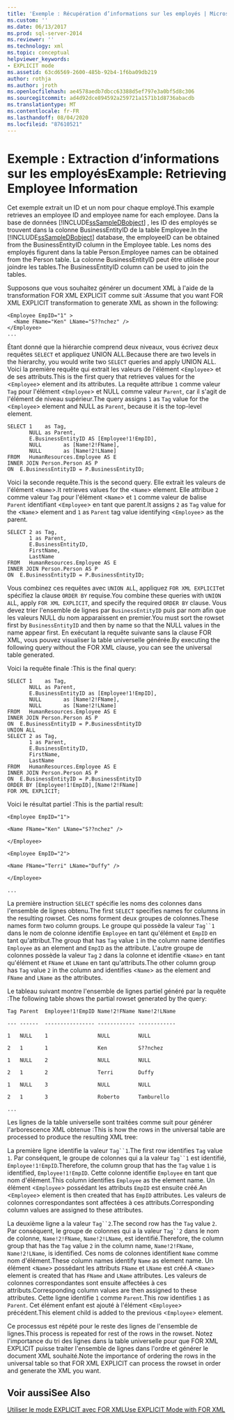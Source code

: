 ```yaml
---
title: 'Exemple : Récupération d’informations sur les employés | Microsoft Docs'
ms.custom: ''
ms.date: 06/13/2017
ms.prod: sql-server-2014
ms.reviewer: ''
ms.technology: xml
ms.topic: conceptual
helpviewer_keywords:
- EXPLICIT mode
ms.assetid: 63cd6569-2600-485b-92b4-1f6ba09db219
author: rothja
ms.author: jroth
ms.openlocfilehash: ae4578aedb7dbcc63388d5ef797e3a0bf5d8c306
ms.sourcegitcommit: ad4d92dce894592a259721a1571b1d8736abacdb
ms.translationtype: MT
ms.contentlocale: fr-FR
ms.lasthandoff: 08/04/2020
ms.locfileid: "87610521"
---
```

# <a name="example-retrieving-employee-information"></a><span data-ttu-id="63f3c-102">Exemple : Extraction d’informations sur les employés</span><span class="sxs-lookup"><span data-stu-id="63f3c-102">Example: Retrieving Employee Information</span></span>
  <span data-ttu-id="63f3c-103">Cet exemple extrait un ID et un nom pour chaque employé.</span><span class="sxs-lookup"><span data-stu-id="63f3c-103">This example retrieves an employee ID and employee name for each employee.</span></span> <span data-ttu-id="63f3c-104">Dans la base de données [!INCLUDE[ssSampleDBobject](../../includes/sssampledbobject-md.md)] , les ID des employés se trouvent dans la colonne BusinessEntityID de la table Employee.</span><span class="sxs-lookup"><span data-stu-id="63f3c-104">In the [!INCLUDE[ssSampleDBobject](../../includes/sssampledbobject-md.md)] database, the employeeID can be obtained from the BusinessEntityID column in the Employee table.</span></span> <span data-ttu-id="63f3c-105">Les noms des employés figurent dans la table Person.</span><span class="sxs-lookup"><span data-stu-id="63f3c-105">Employee names can be obtained from the Person table.</span></span> <span data-ttu-id="63f3c-106">La colonne BusinessEntityID peut être utilisée pour joindre les tables.</span><span class="sxs-lookup"><span data-stu-id="63f3c-106">The BusinessEntityID column can be used to join the tables.</span></span>  
  
 <span data-ttu-id="63f3c-107">Supposons que vous souhaitez générer un document XML à l'aide de la transformation FOR XML EXPLICIT comme suit :</span><span class="sxs-lookup"><span data-stu-id="63f3c-107">Assume that you want FOR XML EXPLICIT transformation to generate XML as shown in the following:</span></span>  
  
```  
<Employee EmpID="1" >  
  <Name FName="Ken" LName="S??nchez" />  
</Employee>  
...  
```  
  
 <span data-ttu-id="63f3c-108">Étant donné que la hiérarchie comprend deux niveaux, vous écrivez deux requêtes `SELECT` et appliquez UNION ALL.</span><span class="sxs-lookup"><span data-stu-id="63f3c-108">Because there are two levels in the hierarchy, you would write two `SELECT` queries and apply UNION ALL.</span></span> <span data-ttu-id="63f3c-109">Voici la première requête qui extrait les valeurs de l'élément <`Employee`> et de ses attributs.</span><span class="sxs-lookup"><span data-stu-id="63f3c-109">This is the first query that retrieves values for the <`Employee`> element and its attributes.</span></span> <span data-ttu-id="63f3c-110">La requête attribue `1` comme valeur `Tag` pour l'élément <`Employee`> et NULL comme valeur `Parent`, car il s'agit de l'élément de niveau supérieur.</span><span class="sxs-lookup"><span data-stu-id="63f3c-110">The query assigns `1` as `Tag` value for the <`Employee`> element and NULL as `Parent`, because it is the top-level element.</span></span>  
  
```  
SELECT 1    as Tag,  
       NULL as Parent,  
       E.BusinessEntityID AS [Employee!1!EmpID],  
       NULL       as [Name!2!FName],  
       NULL       as [Name!2!LName]  
FROM   HumanResources.Employee AS E  
INNER JOIN Person.Person AS P  
ON  E.BusinessEntityID = P.BusinessEntityID;  
```  
  
 <span data-ttu-id="63f3c-111">Voici la seconde requête.</span><span class="sxs-lookup"><span data-stu-id="63f3c-111">This is the second query.</span></span> <span data-ttu-id="63f3c-112">Elle extrait les valeurs de l'élément <`Name`>.</span><span class="sxs-lookup"><span data-stu-id="63f3c-112">It retrieves values for the <`Name`> element.</span></span> <span data-ttu-id="63f3c-113">Elle attribue `2` comme valeur `Tag` pour l'élément <`Name`> et `1` comme valeur de balise `Parent` identifiant <`Employee`> en tant que parent.</span><span class="sxs-lookup"><span data-stu-id="63f3c-113">It assigns `2` as `Tag` value for the <`Name`> element and `1` as `Parent` tag value identifying <`Employee`> as the parent.</span></span>  
  
```  
SELECT 2 as Tag,  
       1 as Parent,  
       E.BusinessEntityID,  
       FirstName,   
       LastName   
FROM   HumanResources.Employee AS E  
INNER JOIN Person.Person AS P  
ON  E.BusinessEntityID = P.BusinessEntityID;  
```  
  
 <span data-ttu-id="63f3c-114">Vous combinez ces requêtes avec `UNION AL`L, appliquez `FOR XML EXPLICIT`et spécifiez la clause `ORDER BY` requise.</span><span class="sxs-lookup"><span data-stu-id="63f3c-114">You combine these queries with `UNION AL`L, apply `FOR XML EXPLICIT`, and specify the required `ORDER BY` clause.</span></span> <span data-ttu-id="63f3c-115">Vous devez trier l'ensemble de lignes par `BusinessEntityID` puis par nom afin que les valeurs NULL du nom apparaissent en premier.</span><span class="sxs-lookup"><span data-stu-id="63f3c-115">You must sort the rowset first by `BusinessEntityID` and then by name so that the NULL values in the name appear first.</span></span> <span data-ttu-id="63f3c-116">En exécutant la requête suivante sans la clause FOR XML, vous pouvez visualiser la table universelle générée.</span><span class="sxs-lookup"><span data-stu-id="63f3c-116">By executing the following query without the FOR XML clause, you can see the universal table generated.</span></span>  
  
 <span data-ttu-id="63f3c-117">Voici la requête finale :</span><span class="sxs-lookup"><span data-stu-id="63f3c-117">This is the final query:</span></span>  
  
```  
SELECT 1    as Tag,  
       NULL as Parent,  
       E.BusinessEntityID as [Employee!1!EmpID],  
       NULL       as [Name!2!FName],  
       NULL       as [Name!2!LName]  
FROM   HumanResources.Employee AS E  
INNER JOIN Person.Person AS P  
ON  E.BusinessEntityID = P.BusinessEntityID  
UNION ALL  
SELECT 2 as Tag,  
       1 as Parent,  
       E.BusinessEntityID,  
       FirstName,   
       LastName   
FROM   HumanResources.Employee AS E  
INNER JOIN Person.Person AS P  
ON  E.BusinessEntityID = P.BusinessEntityID  
ORDER BY [Employee!1!EmpID],[Name!2!FName]  
FOR XML EXPLICIT;  
```  
  
 <span data-ttu-id="63f3c-118">Voici le résultat partiel :</span><span class="sxs-lookup"><span data-stu-id="63f3c-118">This is the partial result:</span></span>  
  
 `<Employee EmpID="1">`  
  
 `<Name FName="Ken" LName="S??nchez" />`  
  
 `</Employee>`  
  
 `<Employee EmpID="2">`  
  
 `<Name FName="Terri" LName="Duffy" />`  
  
 `</Employee>`  
  
 `...`  
  
 <span data-ttu-id="63f3c-119">La première instruction `SELECT` spécifie les noms des colonnes dans l'ensemble de lignes obtenu.</span><span class="sxs-lookup"><span data-stu-id="63f3c-119">The first `SELECT` specifies names for columns in the resulting rowset.</span></span> <span data-ttu-id="63f3c-120">Ces noms forment deux groupes de colonnes.</span><span class="sxs-lookup"><span data-stu-id="63f3c-120">These names form two column groups.</span></span> <span data-ttu-id="63f3c-121">Le groupe qui possède la valeur `Tag``1` dans le nom de colonne identifie `Employee` en tant qu'élément et `EmpID` en tant qu'attribut.</span><span class="sxs-lookup"><span data-stu-id="63f3c-121">The group that has `Tag` value `1` in the column name identifies `Employee` as an element and `EmpID` as the attribute.</span></span> <span data-ttu-id="63f3c-122">L'autre groupe de colonnes possède la valeur `Tag` `2` dans la colonne et identifie <`Name`> en tant qu'élément et `FName` et `LName` en tant qu'attributs.</span><span class="sxs-lookup"><span data-stu-id="63f3c-122">The other column group has `Tag` value `2` in the column and identifies <`Name`> as the element and `FName` and `LName` as the attributes.</span></span>  
  
 <span data-ttu-id="63f3c-123">Le tableau suivant montre l'ensemble de lignes partiel généré par la requête :</span><span class="sxs-lookup"><span data-stu-id="63f3c-123">The following table shows the partial rowset generated by the query:</span></span>  
  
 `Tag Parent  Employee!1!EmpID Name!2!FName Name!2!LName`  
  
 `--- ------  ---------------- ------------ ------------`  
  
 `1   NULL    1                NULL         NULL`  
  
 `2   1       1                Ken          S??nchez`  
  
 `1   NULL    2                NULL         NULL`  
  
 `2   1       2                Terri        Duffy`  
  
 `1   NULL    3                NULL         NULL`  
  
 `2   1       3                Roberto      Tamburello`  
  
 `...`  
  
 <span data-ttu-id="63f3c-124">Les lignes de la table universelle sont traitées comme suit pour générer l'arborescence XML obtenue :</span><span class="sxs-lookup"><span data-stu-id="63f3c-124">This is how the rows in the universal table are processed to produce the resulting XML tree:</span></span>  
  
 <span data-ttu-id="63f3c-125">La première ligne identifie la valeur `Tag``1`.</span><span class="sxs-lookup"><span data-stu-id="63f3c-125">The first row identifies `Tag` value `1`.</span></span> <span data-ttu-id="63f3c-126">Par conséquent, le groupe de colonnes qui a la valeur `Tag``1` est identifié, `Employee!1!EmpID`.</span><span class="sxs-lookup"><span data-stu-id="63f3c-126">Therefore, the column group that has the `Tag` value `1` is identified, `Employee!1!EmpID`.</span></span> <span data-ttu-id="63f3c-127">Cette colonne identifie `Employee` en tant que nom d'élément.</span><span class="sxs-lookup"><span data-stu-id="63f3c-127">This column identifies `Employee` as the element name.</span></span> <span data-ttu-id="63f3c-128">Un élément <`Employee`> possédant les attributs `EmpID` est ensuite créé.</span><span class="sxs-lookup"><span data-stu-id="63f3c-128">An <`Employee`> element is then created that has `EmpID` attributes.</span></span> <span data-ttu-id="63f3c-129">Les valeurs de colonnes correspondantes sont affectées à ces attributs.</span><span class="sxs-lookup"><span data-stu-id="63f3c-129">Corresponding column values are assigned to these attributes.</span></span>  
  
 <span data-ttu-id="63f3c-130">La deuxième ligne a la valeur `Tag``2`.</span><span class="sxs-lookup"><span data-stu-id="63f3c-130">The second row has the `Tag` value `2`.</span></span> <span data-ttu-id="63f3c-131">Par conséquent, le groupe de colonnes qui a la valeur `Tag``2` dans le nom de colonne, `Name!2!FName`, `Name!2!LName`, est identifié.</span><span class="sxs-lookup"><span data-stu-id="63f3c-131">Therefore, the column group that has the `Tag` value `2` in the column name, `Name!2!FName`, `Name!2!LName`, is identified.</span></span> <span data-ttu-id="63f3c-132">Ces noms de colonnes identifient `Name` comme nom d'élément.</span><span class="sxs-lookup"><span data-stu-id="63f3c-132">These column names identify `Name` as element name.</span></span> <span data-ttu-id="63f3c-133">Un élément <`Name`> possédant les attributs `FName` et `LName` est créé.</span><span class="sxs-lookup"><span data-stu-id="63f3c-133">A <`Name`> element is created that has `FName` and `LName` attributes.</span></span> <span data-ttu-id="63f3c-134">Les valeurs de colonnes correspondantes sont ensuite affectées à ces attributs.</span><span class="sxs-lookup"><span data-stu-id="63f3c-134">Corresponding column values are then assigned to these attributes.</span></span> <span data-ttu-id="63f3c-135">Cette ligne identifie `1` comme `Parent`.</span><span class="sxs-lookup"><span data-stu-id="63f3c-135">This row identifies `1` as `Parent`.</span></span> <span data-ttu-id="63f3c-136">Cet élément enfant est ajouté à l'élément <`Employee`> précédent.</span><span class="sxs-lookup"><span data-stu-id="63f3c-136">This element child is added to the previous <`Employee`> element.</span></span>  
  
 <span data-ttu-id="63f3c-137">Ce processus est répété pour le reste des lignes de l'ensemble de lignes.</span><span class="sxs-lookup"><span data-stu-id="63f3c-137">This process is repeated for rest of the rows in the rowset.</span></span> <span data-ttu-id="63f3c-138">Notez l'importance du tri des lignes dans la table universelle pour que FOR XML EXPLICIT puisse traiter l'ensemble de lignes dans l'ordre et générer le document XML souhaité.</span><span class="sxs-lookup"><span data-stu-id="63f3c-138">Note the importance of ordering the rows in the universal table so that FOR XML EXPLICIT can process the rowset in order and generate the XML you want.</span></span>  
  
## <a name="see-also"></a><span data-ttu-id="63f3c-139">Voir aussi</span><span class="sxs-lookup"><span data-stu-id="63f3c-139">See Also</span></span>  
 [<span data-ttu-id="63f3c-140">Utiliser le mode EXPLICIT avec FOR XML</span><span class="sxs-lookup"><span data-stu-id="63f3c-140">Use EXPLICIT Mode with FOR XML</span></span>](use-explicit-mode-with-for-xml.md)  
  
  
